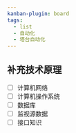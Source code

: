 ```yaml
---
kanban-plugin: board
tags:
  - list
  - 自动化
  - 塔台自动化
---
```

## 补充技术原理

- [ ] 计算机网络
- [ ] 计算机操作系统
- [ ] 数据库
- [ ] 监视源数据
- [ ] 接口知识
